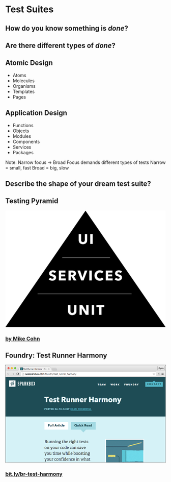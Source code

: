 
<!-- .slide: class="dark" data-background-color="#1e1e1e" data-background="/images/whiskey-white.svg" data-background-size="220px" data-background-repeat="no-repeat" data-background-position="5% 90%"-->

# Test Suites


## How do you know something is _done_?


## Are there different types of _done_?


## Atomic Design
- Atoms
- Molecules
- Organisms
- Templates
- Pages


## Application Design
- Functions
- Objects
- Modules
- Components
- Services
- Packages

Note:
Narrow focus -> Broad Focus demands different types of tests
Narrow = small, fast
Broad = big, slow


## Describe the shape of your dream test suite?


## Testing Pyramid

![Testing Triangle](./images/testing-triangle.svg) <!-- .element style="width: 45%; margin: 2em;" -->

### [by Mike Cohn](http://www.amazon.com/gp/product/0321579364?ie=UTF8&tag=martinfowlerc-20&linkCode=as2&camp=1789&creative=9325&creativeASIN=0321579364)


## Foundry: Test Runner Harmony 
![Foundry Article: Test Runner Harmony](./images/test-runner-harmony.png) <!-- .element: class="screenshot" -->
### [bit.ly/br-test-harmony](https://bit.ly/br-test-harmony)

